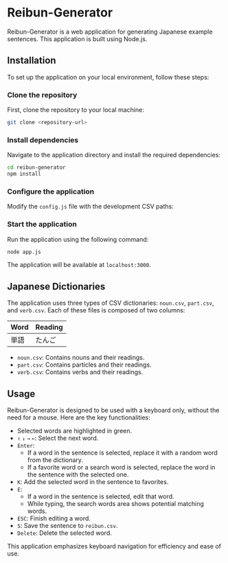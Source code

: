 # Reibun-Generator

Reibun-Generator is a web application for generating Japanese example sentences. This application is built using Node.js.

## Installation

To set up the application on your local environment, follow these steps:

### Clone the repository

First, clone the repository to your local machine:

```bash
git clone <repository-url>
```

### Install dependencies

Navigate to the application directory and install the required dependencies:

```bash
cd reibun-generator
npm install
```

### Configure the application

Modify the `config.js` file with the development CSV paths:


### Start the application

Run the application using the following command:

```bash
node app.js
```

The application will be available at `localhost:3000`.


## Japanese Dictionaries

The application uses three types of CSV dictionaries: `noun.csv`, `part.csv`, and `verb.csv`. Each of these files is composed of two columns:

| Word | Reading |
| ---- | ------- |
| 単語 | たんご |

- `noun.csv`: Contains nouns and their readings.
- `part.csv`: Contains particles and their readings.
- `verb.csv`: Contains verbs and their readings.


## Usage

Reibun-Generator is designed to be used with a keyboard only, without the need for a mouse. Here are the key functionalities:

- Selected words are highlighted in green.
- `↑` `↓` `→` `←`: Select the next word.
- `Enter`: 
    - If a word in the sentence is selected, replace it with a random word from the dictionary.
    - If a favorite word or a search word is selected, replace the word in the sentence with the selected one.
- `K`: Add the selected word in the sentence to favorites.
- `E`: 
    - If a word in the sentence is selected, edit that word.
    - While typing, the search words area shows potential matching words.
- `ESC`: Finish editing a word.
- `S`: Save the sentence to `reibun.csv`.
- `Delete`: Delete the selected word.

This application emphasizes keyboard navigation for efficiency and ease of use.

